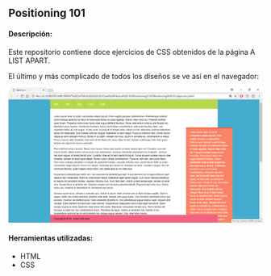 ## Positioning 101

#### Descripción:
Este repositorio contiene doce ejercicios de CSS obtenidos de la página A LIST APART.

El último y más complicado de todos los diseños se ve así en el navegador:

![Sin titulo](assets/imgs/capturaP101-J.png)  

#### Herramientas utilizadas:
* HTML
* CSS
